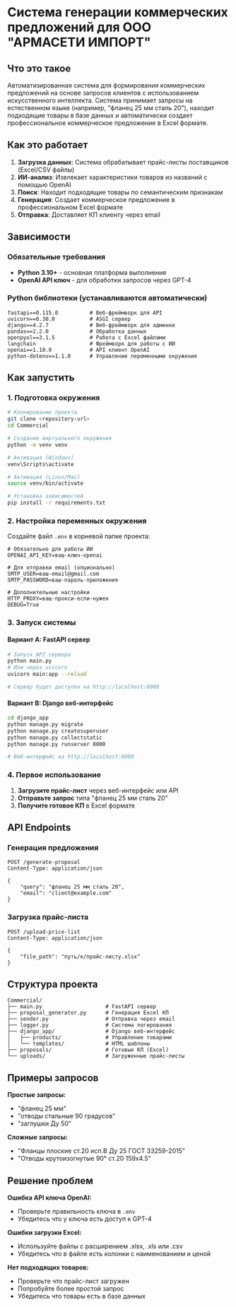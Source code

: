 # Система генерации коммерческих предложений для ООО "АРМАСЕТИ ИМПОРТ"

## Что это такое

Автоматизированная система для формирования коммерческих предложений на основе запросов клиентов с использованием искусственного интеллекта. Система принимает запросы на естественном языке (например, "фланец 25 мм сталь 20"), находит подходящие товары в базе данных и автоматически создает профессиональное коммерческое предложение в Excel формате.

## Как это работает

1. **Загрузка данных**: Система обрабатывает прайс-листы поставщиков (Excel/CSV файлы)
2. **ИИ-анализ**: Извлекает характеристики товаров из названий с помощью OpenAI
3. **Поиск**: Находит подходящие товары по семантическим признакам
4. **Генерация**: Создает коммерческое предложение в профессиональном Excel формате
5. **Отправка**: Доставляет КП клиенту через email

## Зависимости

### Обязательные требования
- **Python 3.10+** - основная платформа выполнения
- **OpenAI API ключ** - для обработки запросов через GPT-4

### Python библиотеки (устанавливаются автоматически)
```
fastapi==0.115.0          # Веб-фреймворк для API
uvicorn==0.30.0           # ASGI сервер
django==4.2.7             # Веб-фреймворк для админки
pandas==2.2.0             # Обработка данных
openpyxl==3.1.5           # Работа с Excel файлами
langchain                 # Фреймворк для работы с ИИ
openai==1.10.0            # API клиент OpenAI
python-dotenv==1.1.0      # Управление переменными окружения
```

## Как запустить

### 1. Подготовка окружения

```bash
# Клонирование проекта
git clone <repository-url>
cd Commercial

# Создание виртуального окружения
python -m venv venv

# Активация (Windows)
venv\Scripts\activate

# Активация (Linux/Mac)
source venv/bin/activate

# Установка зависимостей
pip install -r requirements.txt
```

### 2. Настройка переменных окружения

Создайте файл `.env` в корневой папке проекта:

```env
# Обязательно для работы ИИ
OPENAI_API_KEY=ваш-ключ-openai

# Для отправки email (опционально)
SMTP_USER=ваш-email@gmail.com
SMTP_PASSWORD=ваш-пароль-приложения

# Дополнительные настройки
HTTP_PROXY=ваш-прокси-если-нужен
DEBUG=True
```

### 3. Запуск системы

#### Вариант A: FastAPI сервер
```bash
# Запуск API сервера
python main.py
# Или через uvicorn
uvicorn main:app --reload

# Сервер будет доступен на http://localhost:8000
```

#### Вариант B: Django веб-интерфейс
```bash
cd django_app
python manage.py migrate
python manage.py createsuperuser
python manage.py collectstatic
python manage.py runserver 8000

# Веб-интерфейс на http://localhost:8000
```

### 4. Первое использование

1. **Загрузите прайс-лист** через веб-интерфейс или API
2. **Отправьте запрос** типа "фланец 25 мм сталь 20"
3. **Получите готовое КП** в Excel формате

## API Endpoints

### Генерация предложения
```http
POST /generate-proposal
Content-Type: application/json

{
    "query": "фланец 25 мм сталь 20",
    "email": "client@example.com"
}
```

### Загрузка прайс-листа
```http
POST /upload-price-list
Content-Type: application/json

{
    "file_path": "путь/к/прайс-листу.xlsx"
}
```

## Структура проекта

```
Commercial/
├── main.py                    # FastAPI сервер
├── proposal_generator.py      # Генерация Excel КП
├── sender.py                  # Отправка через email
├── logger.py                  # Система логирования
├── django_app/                # Django веб-интерфейс
│   ├── products/              # Управление товарами
│   └── templates/             # HTML шаблоны
├── proposals/                 # Готовые КП (Excel)
└── uploads/                   # Загруженные прайс-листы
```

## Примеры запросов

**Простые запросы:**
- "фланец 25 мм"
- "отводы стальные 90 градусов"  
- "заглушки Ду 50"

**Сложные запросы:**
- "Фланцы плоские ст.20 исп.В Ду 25 ГОСТ 33259-2015"
- "Отводы крутоизогнутые 90° ст.20 159х4.5"

## Решение проблем

**Ошибка API ключа OpenAI:**
- Проверьте правильность ключа в `.env`
- Убедитесь что у ключа есть доступ к GPT-4

**Ошибки загрузки Excel:**
- Используйте файлы с расширением .xlsx, .xls или .csv
- Убедитесь что в файле есть колонки с наименованием и ценой

**Нет подходящих товаров:**
- Проверьте что прайс-лист загружен
- Попробуйте более простой запрос
- Убедитесь что товары есть в базе данных 